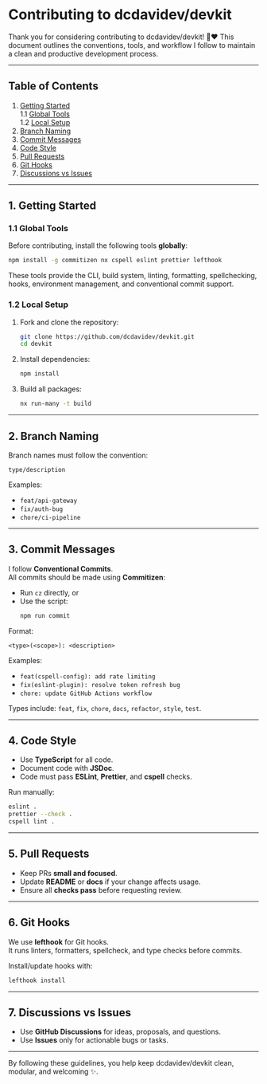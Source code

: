 # Contributing to dcdavidev/devkit

Thank you for considering contributing to dcdavidev/devkit! 🙏❤️
This document outlines the conventions, tools, and workflow I follow to maintain a clean and productive development process.

---

## Table of Contents

1. [Getting Started](#1-getting-started)  
   1.1 [Global Tools](#11-global-tools)  
   1.2 [Local Setup](#12-local-setup)
2. [Branch Naming](#2-branch-naming)
3. [Commit Messages](#3-commit-messages)
4. [Code Style](#4-code-style)
5. [Pull Requests](#5-pull-requests)
6. [Git Hooks](#6-git-hooks)
7. [Discussions vs Issues](#7-discussions-vs-issues)

---

## 1. Getting Started

### 1.1 Global Tools

Before contributing, install the following tools **globally**:

```bash
npm install -g commitizen nx cspell eslint prettier lefthook
```

These tools provide the CLI, build system, linting, formatting, spellchecking, hooks, environment management, and conventional commit support.

### 1.2 Local Setup

1. Fork and clone the repository:

   ```bash
   git clone https://github.com/dcdavidev/devkit.git
   cd devkit
   ```

2. Install dependencies:

   ```bash
   npm install
   ```

3. Build all packages:
   ```bash
   nx run-many -t build
   ```

---

## 2. Branch Naming

Branch names must follow the convention:

`type/description`

Examples:

- `feat/api-gateway`
- `fix/auth-bug`
- `chore/ci-pipeline`

---

## 3. Commit Messages

I follow **Conventional Commits**.  
All commits should be made using **Commitizen**:

- Run `cz` directly, or
- Use the script:
  ```bash
  npm run commit
  ```

Format:

`<type>(<scope>): <description>`

Examples:

- `feat(cspell-config): add rate limiting`
- `fix(eslint-plugin): resolve token refresh bug`
- `chore: update GitHub Actions workflow`

Types include: `feat`, `fix`, `chore`, `docs`, `refactor`, `style`, `test`.

---

## 4. Code Style

- Use **TypeScript** for all code.
- Document code with **JSDoc**.
- Code must pass **ESLint**, **Prettier**, and **cspell** checks.

Run manually:

```bash
eslint .
prettier --check .
cspell lint .
```

---

## 5. Pull Requests

- Keep PRs **small and focused**.
- Update **README** or **docs** if your change affects usage.
- Ensure all **checks pass** before requesting review.

---

## 6. Git Hooks

We use **lefthook** for Git hooks.  
It runs linters, formatters, spellcheck, and type checks before commits.

Install/update hooks with:

```bash
lefthook install
```

---

## 7. Discussions vs Issues

- Use **GitHub Discussions** for ideas, proposals, and questions.
- Use **Issues** only for actionable bugs or tasks.

---

By following these guidelines, you help keep dcdavidev/devkit clean, modular, and welcoming ✨.
